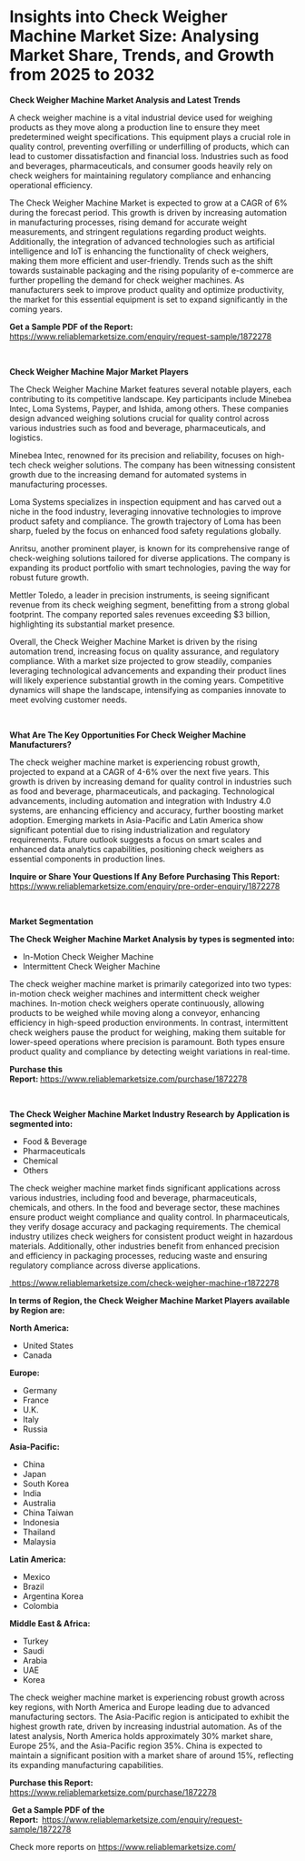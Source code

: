 <p><h1>Insights into Check Weigher Machine Market Size: Analysing Market Share, Trends, and Growth from 2025 to 2032</h1></p><p><strong>Check Weigher Machine Market Analysis and Latest Trends</strong></p>
<p><p>A check weigher machine is a vital industrial device used for weighing products as they move along a production line to ensure they meet predetermined weight specifications. This equipment plays a crucial role in quality control, preventing overfilling or underfilling of products, which can lead to customer dissatisfaction and financial loss. Industries such as food and beverages, pharmaceuticals, and consumer goods heavily rely on check weighers for maintaining regulatory compliance and enhancing operational efficiency.</p><p>The Check Weigher Machine Market is expected to grow at a CAGR of 6% during the forecast period. This growth is driven by increasing automation in manufacturing processes, rising demand for accurate weight measurements, and stringent regulations regarding product weights. Additionally, the integration of advanced technologies such as artificial intelligence and IoT is enhancing the functionality of check weighers, making them more efficient and user-friendly. Trends such as the shift towards sustainable packaging and the rising popularity of e-commerce are further propelling the demand for check weigher machines. As manufacturers seek to improve product quality and optimize productivity, the market for this essential equipment is set to expand significantly in the coming years.</p></p>
<p><strong>Get a Sample PDF of the Report:&nbsp;</strong> <a href="https://www.reliablemarketsize.com/enquiry/request-sample/1872278?utm_campaign=3114&utm_medium=2&utm_source=Github&utm_content=ia&utm_term=08042025&utm_id=check-weigher-machine">https://www.reliablemarketsize.com/enquiry/request-sample/1872278</a></p>
<p>&nbsp;</p>
<p><strong>Check Weigher Machine Major Market Players</strong></p>
<p><p>The Check Weigher Machine Market features several notable players, each contributing to its competitive landscape. Key participants include Minebea Intec, Loma Systems, Payper, and Ishida, among others. These companies design advanced weighing solutions crucial for quality control across various industries such as food and beverage, pharmaceuticals, and logistics.</p><p>Minebea Intec, renowned for its precision and reliability, focuses on high-tech check weigher solutions. The company has been witnessing consistent growth due to the increasing demand for automated systems in manufacturing processes.</p><p>Loma Systems specializes in inspection equipment and has carved out a niche in the food industry, leveraging innovative technologies to improve product safety and compliance. The growth trajectory of Loma has been sharp, fueled by the focus on enhanced food safety regulations globally.</p><p>Anritsu, another prominent player, is known for its comprehensive range of check-weighing solutions tailored for diverse applications. The company is expanding its product portfolio with smart technologies, paving the way for robust future growth.</p><p>Mettler Toledo, a leader in precision instruments, is seeing significant revenue from its check weighing segment, benefitting from a strong global footprint. The company reported sales revenues exceeding $3 billion, highlighting its substantial market presence.</p><p>Overall, the Check Weigher Machine Market is driven by the rising automation trend, increasing focus on quality assurance, and regulatory compliance. With a market size projected to grow steadily, companies leveraging technological advancements and expanding their product lines will likely experience substantial growth in the coming years. Competitive dynamics will shape the landscape, intensifying as companies innovate to meet evolving customer needs.</p></p>
<p>&nbsp;</p>
<p><strong>What Are The Key Opportunities For Check Weigher Machine Manufacturers?</strong></p>
<p><p>The check weigher machine market is experiencing robust growth, projected to expand at a CAGR of 4-6% over the next five years. This growth is driven by increasing demand for quality control in industries such as food and beverage, pharmaceuticals, and packaging. Technological advancements, including automation and integration with Industry 4.0 systems, are enhancing efficiency and accuracy, further boosting market adoption. Emerging markets in Asia-Pacific and Latin America show significant potential due to rising industrialization and regulatory requirements. Future outlook suggests a focus on smart scales and enhanced data analytics capabilities, positioning check weighers as essential components in production lines.</p></p>
<p><strong>Inquire or Share Your Questions If Any Before Purchasing This Report:</strong> <a href="https://www.reliablemarketsize.com/enquiry/pre-order-enquiry/1872278?utm_campaign=3114&utm_medium=2&utm_source=Github&utm_content=ia&utm_term=08042025&utm_id=check-weigher-machine">https://www.reliablemarketsize.com/enquiry/pre-order-enquiry/1872278</a></p>
<p>&nbsp;</p>
<p><strong>Market Segmentation</strong></p>
<p><strong>The Check Weigher Machine Market Analysis by types is segmented into:</strong></p>
<p><ul><li>In-Motion Check Weigher Machine</li><li>Intermittent Check Weigher Machine</li></ul></p>
<p><p>The check weigher machine market is primarily categorized into two types: in-motion check weigher machines and intermittent check weigher machines. In-motion check weighers operate continuously, allowing products to be weighed while moving along a conveyor, enhancing efficiency in high-speed production environments. In contrast, intermittent check weighers pause the product for weighing, making them suitable for lower-speed operations where precision is paramount. Both types ensure product quality and compliance by detecting weight variations in real-time.</p></p>
<p><strong>Purchase this Report:&nbsp;</strong><a href="https://www.reliablemarketsize.com/purchase/1872278?utm_campaign=3114&utm_medium=2&utm_source=Github&utm_content=ia&utm_term=08042025&utm_id=check-weigher-machine">https://www.reliablemarketsize.com/purchase/1872278</a></p>
<p>&nbsp;</p>
<p><strong>The Check Weigher Machine Market Industry Research by Application is segmented into:</strong></p>
<p><ul><li>Food & Beverage</li><li>Pharmaceuticals</li><li>Chemical</li><li>Others</li></ul></p>
<p><p>The check weigher machine market finds significant applications across various industries, including food and beverage, pharmaceuticals, chemicals, and others. In the food and beverage sector, these machines ensure product weight compliance and quality control. In pharmaceuticals, they verify dosage accuracy and packaging requirements. The chemical industry utilizes check weighers for consistent product weight in hazardous materials. Additionally, other industries benefit from enhanced precision and efficiency in packaging processes, reducing waste and ensuring regulatory compliance across diverse applications.</p></p>
<p><a href="https://www.reliablemarketsize.com/check-weigher-machine-r1872278?utm_campaign=3114&utm_medium=2&utm_source=Github&utm_content=ia&utm_term=08042025&utm_id=check-weigher-machine">&nbsp;https://www.reliablemarketsize.com/check-weigher-machine-r1872278</a></p>
<p><strong>In terms of Region, the Check Weigher Machine Market Players available by Region are:</strong></p>
<p>
    <p> <strong> North America: </strong>
        <ul>
            <li>United States</li>
            <li>Canada</li>
        </ul>
        </p> 
    <p> <strong> Europe: </strong>
        <ul>
            <li>Germany</li>
            <li>France</li>
            <li>U.K.</li>
            <li>Italy</li>
            <li>Russia</li>
        </ul>
        </p> 
    <p> <strong> Asia-Pacific: </strong>
        <ul>
            <li>China</li>
            <li>Japan</li>
            <li>South Korea</li>
            <li>India</li>
            <li>Australia</li>
            <li>China Taiwan</li>
            <li>Indonesia</li>
            <li>Thailand</li>
            <li>Malaysia</li>
        </ul>
        </p> 
    <p> <strong> Latin America: </strong>
        <ul>
            <li>Mexico</li>
            <li>Brazil</li>
            <li>Argentina Korea</li>
            <li>Colombia</li>
        </ul>
        </p> 
    <p> <strong> Middle East & Africa: </strong>
        <ul>
            <li>Turkey</li>
            <li>Saudi</li>
            <li>Arabia</li>
            <li>UAE</li>
            <li>Korea</li>
        </ul>
    </p>
    </p>
<p><p>The check weigher machine market is experiencing robust growth across key regions, with North America and Europe leading due to advanced manufacturing sectors. The Asia-Pacific region is anticipated to exhibit the highest growth rate, driven by increasing industrial automation. As of the latest analysis, North America holds approximately 30% market share, Europe 25%, and the Asia-Pacific region 35%. China is expected to maintain a significant position with a market share of around 15%, reflecting its expanding manufacturing capabilities.</p></p>
<p><strong>Purchase this Report: </strong><a href="https://www.reliablemarketsize.com/purchase/1872278?utm_campaign=3114&utm_medium=2&utm_source=Github&utm_content=ia&utm_term=08042025&utm_id=check-weigher-machine">https://www.reliablemarketsize.com/purchase/1872278</a></p>
<p>&nbsp;<strong>Get a Sample PDF of the Report:&nbsp;&nbsp;</strong><a href="https://www.reliablemarketsize.com/enquiry/request-sample/1872278?utm_campaign=3114&utm_medium=2&utm_source=Github&utm_content=ia&utm_term=08042025&utm_id=check-weigher-machine">https://www.reliablemarketsize.com/enquiry/request-sample/1872278</a></p>
<p><strong></strong></p>
<p>Check more reports on <a href="https://www.reliablemarketsize.com/?utm_campaign=3114&utm_medium=2&utm_source=Github&utm_content=ia&utm_term=08042025&utm_id=check-weigher-machine">https://www.reliablemarketsize.com/</a></p>